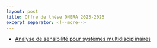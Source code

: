 ```yaml
---
layout: post
title: Offre de thèse ONERA 2023-2026
excerpt_separator: <!--more-->
---
```

 - [Analyse de sensibilité pour systèmes multidisciplinaires](/files/jobs/sna-dtis-2023-09_0.pdf)

